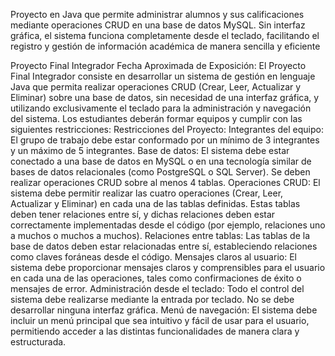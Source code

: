 Proyecto en Java que permite administrar alumnos y sus calificaciones mediante operaciones CRUD en una base de datos MySQL. Sin interfaz gráfica, el sistema funciona completamente desde el teclado, facilitando el registro y gestión de información académica de manera sencilla y eficiente

Proyecto Final Integrador Fecha Aproximada de Exposición: El Proyecto Final Integrador consiste en desarrollar un sistema de gestión en lenguaje Java que permita realizar operaciones CRUD (Crear, Leer, Actualizar y Eliminar) sobre una base de datos, sin necesidad de una interfaz gráfica, y utilizando exclusivamente el teclado para la administración y navegación del sistema. Los estudiantes deberán formar equipos y cumplir con las siguientes restricciones: Restricciones del Proyecto: Integrantes del equipo: El grupo de trabajo debe estar conformado por un mínimo de 3 integrantes y un máximo de 5 integrantes. Base de datos: El sistema debe estar conectado a una base de datos en MySQL o en una tecnología similar de bases de datos relacionales (como PostgreSQL o SQL Server). Se deben realizar operaciones CRUD sobre al menos 4 tablas. Operaciones CRUD: El sistema debe permitir realizar las cuatro operaciones (Crear, Leer, Actualizar y Eliminar) en cada una de las tablas definidas. Estas tablas deben tener relaciones entre sí, y dichas relaciones deben estar correctamente implementadas desde el código (por ejemplo, relaciones uno a muchos o muchos a muchos). Relaciones entre tablas: Las tablas de la base de datos deben estar relacionadas entre sí, estableciendo relaciones como claves foráneas desde el código. Mensajes claros al usuario: El sistema debe proporcionar mensajes claros y comprensibles para el usuario en cada una de las operaciones, tales como confirmaciones de éxito o mensajes de error. Administración desde el teclado: Todo el control del sistema debe realizarse mediante la entrada por teclado. No se debe desarrollar ninguna interfaz gráfica. Menú de navegación: El sistema debe incluir un menú principal que sea intuitivo y fácil de usar para el usuario, permitiendo acceder a las distintas funcionalidades de manera clara y estructurada.
